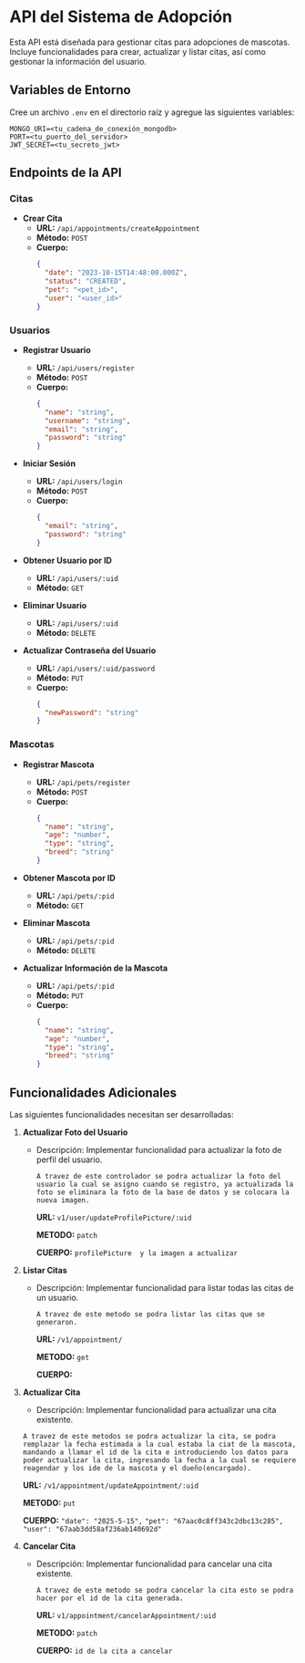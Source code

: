 # API del Sistema de Adopción

Esta API está diseñada para gestionar citas para adopciones de mascotas. Incluye funcionalidades para crear, actualizar y listar citas, así como gestionar la información del usuario.

## Variables de Entorno

Cree un archivo `.env` en el directorio raíz y agregue las siguientes variables:

```
MONGO_URI=<tu_cadena_de_conexión_mongodb>
PORT=<tu_puerto_del_servidor>
JWT_SECRET=<tu_secreto_jwt>
```

## Endpoints de la API

### Citas

- **Crear Cita**
  - **URL:** `/api/appointments/createAppointment`
  - **Método:** `POST`
  - **Cuerpo:**
    ```json
    {
      "date": "2023-10-15T14:48:00.000Z",
      "status": "CREATED",
      "pet": "<pet_id>",
      "user": "<user_id>"
    }
    ```

### Usuarios

- **Registrar Usuario**
  - **URL:** `/api/users/register`
  - **Método:** `POST`
  - **Cuerpo:**
    ```json
    {
      "name": "string",
      "username": "string",
      "email": "string",
      "password": "string"
    }
    ```

- **Iniciar Sesión**
  - **URL:** `/api/users/login`
  - **Método:** `POST`
  - **Cuerpo:**
    ```json
    {
      "email": "string",
      "password": "string"
    }
    ```

- **Obtener Usuario por ID**
  - **URL:** `/api/users/:uid`
  - **Método:** `GET`

- **Eliminar Usuario**
  - **URL:** `/api/users/:uid`
  - **Método:** `DELETE`

- **Actualizar Contraseña del Usuario**
  - **URL:** `/api/users/:uid/password`
  - **Método:** `PUT`
  - **Cuerpo:**
    ```json
    {
      "newPassword": "string"
    }
    ```

### Mascotas

- **Registrar Mascota**
  - **URL:** `/api/pets/register`
  - **Método:** `POST`
  - **Cuerpo:**
    ```json
    {
      "name": "string",
      "age": "number",
      "type": "string",
      "breed": "string"
    }
    ```

- **Obtener Mascota por ID**
  - **URL:** `/api/pets/:pid`
  - **Método:** `GET`

- **Eliminar Mascota**
  - **URL:** `/api/pets/:pid`
  - **Método:** `DELETE`

- **Actualizar Información de la Mascota**
  - **URL:** `/api/pets/:pid`
  - **Método:** `PUT`
  - **Cuerpo:**
    ```json
    {
      "name": "string",
      "age": "number",
      "type": "string",
      "breed": "string"
    }
    ```

## Funcionalidades Adicionales

Las siguientes funcionalidades necesitan ser desarrolladas:

1. **Actualizar Foto del Usuario**
   - Descripción: Implementar funcionalidad para actualizar la foto de perfil del usuario.

      `A travez de este controlador se podra actualizar la foto del usuario la cual se asigno cuando se registro, ya actualizada la foto se eliminara la foto de la base de datos y se colocara la nueva imagen.`

      **URL:** 
      `v1/user/updateProfilePicture/:uid`

      **METODO:** 
      `patch`

      **CUERPO:**
      `profilePicture  y la imagen a actualizar`

2. **Listar Citas**
   - Descripción: Implementar funcionalidad para listar todas las citas de un usuario.

      `A travez de este metodo se podra listar las citas que se generaron.`

      **URL:** 
      `/v1/appointment/`

      **METODO:**
      `get`

      **CUERPO:**
  

3. **Actualizar Cita**
   - Descripción: Implementar funcionalidad para actualizar una cita existente.

    `A travez de este metodos se podra actualizar la cita, se podra remplazar la fecha estimada a la cual estaba la ciat de la mascota, mandando a llamar el id de la cita e introduciendo los datos para poder actualizar la cita, ingresando la fecha a la cual se requiere reagendar y los ide de la mascota y el dueño(encargado).`

      **URL:**
      `/v1/appointment/updateAppointment/:uid`

      **METODO:**
      `put`

      **CUERPO:**
        `"date": "2025-5-15",`
        `"pet": "67aac0c8ff343c2dbc13c285",`
        `"user": "67aab3dd58af236ab140692d"`
  
  

4. **Cancelar Cita**
   - Descripción: Implementar funcionalidad para cancelar una cita existente.

      `A travez de este metodo se podra cancelar la cita esto se podra hacer por el id de la cita generada.`

      **URL:**
      `v1/appointment/cancelarAppointment/:uid`

      **METODO:** 
      `patch`

      **CUERPO:** 
      `id de la cita a cancelar`
  
